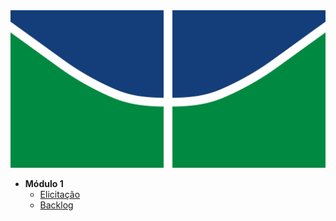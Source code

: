 <a href="/" >
  <img src="assets/logo.svg" alt="UnBot">
</a>

* **Módulo 1**
    * [Elicitação](pages/)
    * [Backlog](pages/)